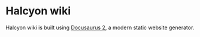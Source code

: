 # Halcyon wiki

Halcyon wiki is built using [Docusaurus 2](https://docusaurus.io/), a modern static website generator.